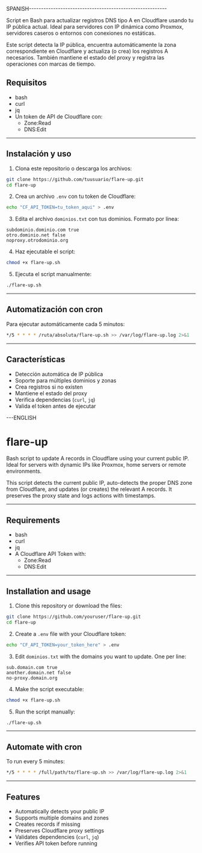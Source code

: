 SPANISH---------------------------------------------------------

Script en Bash para actualizar registros DNS tipo A en Cloudflare usando tu IP pública actual. Ideal para servidores con IP dinámica como Proxmox, servidores caseros o entornos con conexiones no estáticas.

Este script detecta la IP pública, encuentra automáticamente la zona correspondiente en Cloudflare y actualiza (o crea) los registros A necesarios. También mantiene el estado del proxy y registra las operaciones con marcas de tiempo.


## Requisitos

- bash
- curl
- jq
- Un token de API de Cloudflare con:
  - Zone:Read
  - DNS:Edit

---

## Instalación y uso

1. Clona este repositorio o descarga los archivos:

```bash
git clone https://github.com/tuusuario/flare-up.git
cd flare-up
```

2. Crea un archivo `.env` con tu token de Cloudflare:

```bash
echo "CF_API_TOKEN=tu_token_aqui" > .env
```

3. Edita el archivo `dominios.txt` con tus dominios. Formato por línea:

```
subdominio.dominio.com true
otro.dominio.net false
noproxy.otrodominio.org
```

4. Haz ejecutable el script:

```bash
chmod +x flare-up.sh
```

5. Ejecuta el script manualmente:

```bash
./flare-up.sh
```

---

## Automatización con cron

Para ejecutar automáticamente cada 5 minutos:

```bash
*/5 * * * * /ruta/absoluta/flare-up.sh >> /var/log/flare-up.log 2>&1
```

---

## Características

- Detección automática de IP pública
- Soporte para múltiples dominios y zonas
- Crea registros si no existen
- Mantiene el estado del proxy
- Verifica dependencias (`curl`, `jq`)
- Valida el token antes de ejecutar

---ENGLISH

# flare-up

Bash script to update A records in Cloudflare using your current public IP. Ideal for servers with dynamic IPs like Proxmox, home servers or remote environments.

This script detects the current public IP, auto-detects the proper DNS zone from Cloudflare, and updates (or creates) the relevant A records. It preserves the proxy state and logs actions with timestamps.

---

## Requirements

- bash
- curl
- jq
- A Cloudflare API Token with:
  - Zone:Read
  - DNS:Edit

---

## Installation and usage

1. Clone this repository or download the files:

```bash
git clone https://github.com/youruser/flare-up.git
cd flare-up
```

2. Create a `.env` file with your Cloudflare token:

```bash
echo "CF_API_TOKEN=your_token_here" > .env
```

3. Edit `dominios.txt` with the domains you want to update. One per line:

```
sub.domain.com true
another.domain.net false
no-proxy.domain.org
```

4. Make the script executable:

```bash
chmod +x flare-up.sh
```

5. Run the script manually:

```bash
./flare-up.sh
```

---

## Automate with cron

To run every 5 minutes:

```bash
*/5 * * * * /full/path/to/flare-up.sh >> /var/log/flare-up.log 2>&1
```

---

## Features

- Automatically detects your public IP
- Supports multiple domains and zones
- Creates records if missing
- Preserves Cloudflare proxy settings
- Validates dependencies (`curl`, `jq`)
- Verifies API token before running

